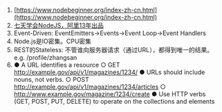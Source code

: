 1. [https://www.nodebeginner.org/index-zh-cn.html](https://www.nodebeginner.org/index-zh-cn.html)
2. [七天学会NodeJS，阿里13年出品](http://nqdeng.github.io/7-days-nodejs/)
3. Event-Driven: EventEmitters-&gt;Events-&gt;Event Loop-&gt;Event Handlers
4. Node.js是IO密集。CPU密集
5. REST的Stateless: 不管谁向服务器请求（通过URL），都得到唯一的结果。e.g. /profile/zhangsan
6. ● A URL identifies a resource
      ○ GET http://example.gov/api/v1/magazines/1234/
   ● URLs should include nouns, not verbs.
      ○ POST http://example.gov/api/v1/magazines/1234/articles
      ○ http://www.example.gov/magazine/1234/create
   ● Use HTTP verbs \(GET, POST, PUT, DELETE\) to operate on    the collections and elements



